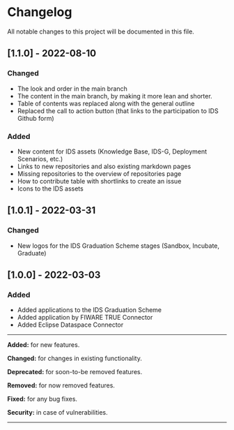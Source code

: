 
# Changelog
All notable changes to this project will be documented in this file.


## [1.1.0] - 2022-08-10
### Changed
- The look and order in the main branch
- The content in the main branch, by making it more lean and shorter.
- Table of contents was replaced along with the general outline 
- Replaced the call to action button (that links to the participation to IDS Github form)

### Added
- New content for IDS assets (Knowledge Base, IDS-G, Deployment Scenarios, etc.)
- Links to new repositories and also existing markdown pages
- Missing repositories to the overview of repositories page
- How to contribute table with shortlinks to create an issue
- Icons to the IDS assets

## [1.0.1] - 2022-03-31
### Changed
- New logos for the IDS Graduation Scheme stages (Sandbox, Incubate, Graduate)

## [1.0.0] - 2022-03-03
### Added
- Added applications to the IDS Graduation Scheme
- Added application by FIWARE TRUE Connector
- Added Eclipse Dataspace Connector


---

**Added:** for new features.

**Changed:** for changes in existing functionality.

**Deprecated:** for soon-to-be removed features.

**Removed:** for now removed features.

**Fixed:** for any bug fixes.

**Security:** in case of vulnerabilities.

---
